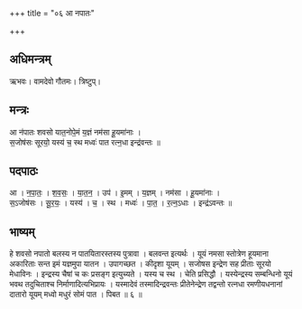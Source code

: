 +++
title = "०६ आ नपातः"

+++
## अधिमन्त्रम्
ऋभवः। वामदेवो गौतमः। त्रिष्टुप्।

## मन्त्रः
आ न॑पातः शवसो यात॒नोपे॒मं य॒ज्ञं नम॑सा हू॒यमा॑नाः ।  
स॒जोष॑सः सूरयो॒ यस्य॑ च॒ स्थ मध्वः॑ पात रत्न॒धा इन्द्र॑वन्तः ॥

## पदपाठः
आ । न॒पा॒तः॒ । श॒व॒सः॒ । या॒त॒न॒ । उप॑ । इ॒मम् । य॒ज्ञम् । नम॑सा । हू॒यमा॑नाः ।  
स॒ऽजोष॑सः । सू॒र॒यः॒ । यस्य॑ । च॒ । स्थ । मध्वः॑ । पा॒त॒ । र॒त्न॒ऽधाः । इन्द्र॑ऽवन्तः ॥

## भाष्यम्
हे शवसो नपातो बलस्य न पातयितारस्तस्य पुत्रावा । बलवन्त इत्यर्थः । यूयं नमसा स्तोत्रेण हूयमाना अकारिताः सन्त इमं यज्ञमुपा यातन । उपागच्छत । कीदृशा यूयम् । सजोषस इन्द्रेण सह प्रीताः सूरयो मेधाविनः । इन्द्रस्य चैषां च कः प्रसङ्ग इत्युच्यते । यस्य च स्थ । चेति प्रसिद्धौ । यस्येन्द्रस्य सम्बन्धिनो यूयं भवथ तदुचिताश्च निर्माणादित्यभिप्रायः । यस्मादेवं तस्मादिन्द्रवन्तः प्रीतेनेन्द्रेण तद्वन्तो रत्नधा रमणीयधनानां दातारो यूयम् मध्वो मधुरं सोमं पात । पिबत ॥ ६ ॥